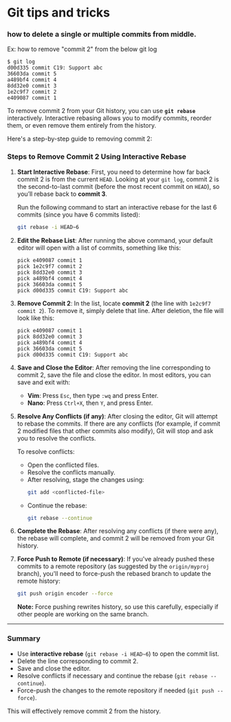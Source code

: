 # Git tips and tricks

### how to delete a single or multiple commits from middle.


Ex: how to remove "commit 2" from the below git log

   ```
   $ git log
   d00d335 commit C19: Support abc
   36603da commit 5
   a489bf4 commit 4
   8dd32e0 commit 3
   1e2c9f7 commit 2
   e409087 commit 1
   ```


To remove commit 2 from your Git history, you can use **`git rebase`** interactively. 
Interactive rebasing allows you to modify commits, reorder them, or even remove them entirely from the history.

Here's a step-by-step guide to removing commit 2:

### Steps to Remove Commit 2 Using Interactive Rebase

1. **Start Interactive Rebase**:
   First, you need to determine how far back commit 2 is from the current `HEAD`. Looking at your `git log`,
   commit 2 is the second-to-last commit (before the most recent commit on `HEAD`), so you’ll rebase back 
   to **commit 3**.

   Run the following command to start an interactive rebase for the last 6 commits 
   (since you have 6 commits listed):
   
   ```bash
   git rebase -i HEAD~6
   ```

2. **Edit the Rebase List**:
   After running the above command, your default editor will open with a list of commits, something like this:

   ```
   pick e409087 commit 1
   pick 1e2c9f7 commit 2
   pick 8dd32e0 commit 3
   pick a489bf4 commit 4
   pick 36603da commit 5
   pick d00d335 commit C19: Support abc
   ```

3. **Remove Commit 2**:
   In the list, locate **commit 2** (the line with `1e2c9f7 commit 2`). To remove it, simply delete that 
   line. After deletion, the file will look like this:

   ```
   pick e409087 commit 1
   pick 8dd32e0 commit 3
   pick a489bf4 commit 4
   pick 36603da commit 5
   pick d00d335 commit C19: Support abc
   ```

4. **Save and Close the Editor**:
   After removing the line corresponding to commit 2, save the file and close the editor. 
   In most editors, you can save and exit with:
   - **Vim**: Press `Esc`, then type `:wq` and press Enter.
   - **Nano**: Press `Ctrl+X`, then `Y`, and press Enter.

5. **Resolve Any Conflicts (if any)**:
   After closing the editor, Git will attempt to rebase the commits. 
   If there are any conflicts (for example, if commit 2 modified files that other commits also modify), 
   Git will stop and ask you to resolve the conflicts.

   To resolve conflicts:
   - Open the conflicted files.
   - Resolve the conflicts manually.
   - After resolving, stage the changes using:
     ```bash
     git add <conflicted-file>
     ```
   - Continue the rebase:
     ```bash
     git rebase --continue
     ```

6. **Complete the Rebase**:
   After resolving any conflicts (if there were any), the rebase will complete, and commit 2 will be 
   removed from your Git history.

7. **Force Push to Remote (if necessary)**:
   If you've already pushed these commits to a remote repository (as suggested by the `origin/myproj` 
   branch), you'll need to force-push the rebased branch to update the remote history:

   ```bash
   git push origin encoder --force
   ```

   **Note:** Force pushing rewrites history, so use this carefully, especially if other people are working 
   on the same branch.

---

### Summary
- Use **interactive rebase** (`git rebase -i HEAD~6`) to open the commit list.
- Delete the line corresponding to commit 2.
- Save and close the editor.
- Resolve conflicts if necessary and continue the rebase (`git rebase --continue`).
- Force-push the changes to the remote repository if needed (`git push --force`).

This will effectively remove commit 2 from the history.
